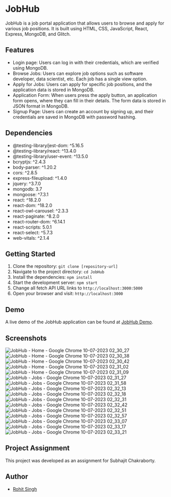 # JobHub

JobHub is a job portal application that allows users to browse and apply for various job positions. It is built using HTML, CSS, JavaScript, React, Express, MongoDB, and Glitch.

## Features

- Login page: Users can log in with their credentials, which are verified using MongoDB.
- Browse Jobs: Users can explore job options such as software developer, data scientist, etc. Each job has a single view option.
- Apply for Jobs: Users can apply for specific job positions, and the application data is stored in MongoDB.
- Application Form: When users press the apply button, an application form opens, where they can fill in their details. The form data is stored in JSON format in MongoDB.
- Signup Page: Users can create an account by signing up, and their credentials are saved in MongoDB with password hashing.

## Dependencies

- @testing-library/jest-dom: ^5.16.5
- @testing-library/react: ^13.4.0
- @testing-library/user-event: ^13.5.0
- bcryptjs: ^2.4.3
- body-parser: ^1.20.2
- cors: ^2.8.5
- express-fileupload: ^1.4.0
- jquery: ^3.7.0
- mongodb: 3.7
- mongoose: ^7.3.1
- react: ^18.2.0
- react-dom: ^18.2.0
- react-owl-carousel: ^2.3.3
- react-paginate: ^8.2.0
- react-router-dom: ^6.14.1
- react-scripts: 5.0.1
- react-select: ^5.7.3
- web-vitals: ^2.1.4

## Getting Started

1. Clone the repository: `git clone [repository-url]`
2. Navigate to the project directory: `cd JobHub`
3. Install the dependencies: `npm install`
4. Start the development server: `npm start`
5. Change all fetch API URL links to `http://localhost:3000:5000`
6. Open your browser and visit: `http://localhost:3000`

## Demo

A live demo of the JobHub application can be found at [JobHub Demo](https://rohitsingh2901.github.io/jobhub/#/).

## Screenshots
![JobHub - Home - Google Chrome 10-07-2023 02_30_27](https://github.com/rohitsingh2901/jobhub/assets/80673974/7e121d02-8640-44d9-bcbf-b733e01a5809)
![JobHub - Home - Google Chrome 10-07-2023 02_30_38](https://github.com/rohitsingh2901/jobhub/assets/80673974/0af07baf-9f36-4069-8d07-93dcf860023f)
![JobHub - Home - Google Chrome 10-07-2023 02_30_42](https://github.com/rohitsingh2901/jobhub/assets/80673974/184fde09-bf23-4762-bbf8-4ff62faa562f)
![JobHub - Home - Google Chrome 10-07-2023 02_31_02](https://github.com/rohitsingh2901/jobhub/assets/80673974/c381fcc3-a393-4c18-b02f-afe70f83abae)
![JobHub - Home - Google Chrome 10-07-2023 02_31_09](https://github.com/rohitsingh2901/jobhub/assets/80673974/2bdcf360-d9f0-4158-82b7-fc10a5bdc0d7)
![JobHub - Jobs - Google Chrome 10-07-2023 02_31_27](https://github.com/rohitsingh2901/jobhub/assets/80673974/c9916232-ddee-4d58-9504-64ed10cafd12)
![JobHub - Jobs - Google Chrome 10-07-2023 02_31_58](https://github.com/rohitsingh2901/jobhub/assets/80673974/9331b400-62cd-4191-a394-e4f6a46f0e56)
![JobHub - Jobs - Google Chrome 10-07-2023 02_32_13](https://github.com/rohitsingh2901/jobhub/assets/80673974/9ace31cf-0525-4fa3-bb2b-670d1466f8bb)
![JobHub - Jobs - Google Chrome 10-07-2023 02_32_18](https://github.com/rohitsingh2901/jobhub/assets/80673974/2b5f42ed-12b4-4991-85b4-83596a32c5b7)
![JobHub - Jobs - Google Chrome 10-07-2023 02_32_31](https://github.com/rohitsingh2901/jobhub/assets/80673974/04cb312d-c6be-4bf4-a189-f099716203fb)
![JobHub - Jobs - Google Chrome 10-07-2023 02_32_42](https://github.com/rohitsingh2901/jobhub/assets/80673974/0a2aa598-d358-4916-aae7-86fe16da7868)
![JobHub - Jobs - Google Chrome 10-07-2023 02_32_51](https://github.com/rohitsingh2901/jobhub/assets/80673974/ea772a19-a2b8-4044-8ca2-96c95f105b40)
![JobHub - Jobs - Google Chrome 10-07-2023 02_32_57](https://github.com/rohitsingh2901/jobhub/assets/80673974/8921555a-045e-431a-ad84-68be3a5a00eb)
![JobHub - Jobs - Google Chrome 10-07-2023 02_33_07](https://github.com/rohitsingh2901/jobhub/assets/80673974/07b8755d-b5d3-4df8-a2b8-1fc6256df228)
![JobHub - Jobs - Google Chrome 10-07-2023 02_33_17](https://github.com/rohitsingh2901/jobhub/assets/80673974/06132744-958b-4735-8e4c-a6ae3d26973f)
![JobHub - Jobs - Google Chrome 10-07-2023 02_33_21](https://github.com/rohitsingh2901/jobhub/assets/80673974/ac45079d-3429-4a3b-82c9-c850f4d76c9e)


## Project Assignment

This project was developed as an assignment for Subhajit Chakraborty.

## Author

- [Rohit Singh](https://github.com/rohitsingh2901)
